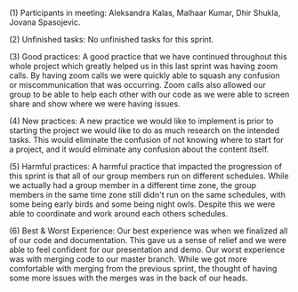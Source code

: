(1) Participants in meeting: 
Aleksandra Kalas, Malhaar Kumar, Dhir Shukla, Jovana Spasojevic.


(2) Unfinished tasks: 
No unfinished tasks for this sprint.


(3) Good practices: 
A good practice that we have continued throughout this whole project which greatly helped us in this last sprint was having zoom calls. By having zoom calls we were quickly able to squash any confusion or miscommunication that was occurring. Zoom calls also allowed our group to be able to help each other with our code as we were able to screen share and show where we were having issues. 


(4) New practices: 
A new practice we would like to implement is prior to starting the project we would like to do as much research on the intended tasks. This would eliminate the confusion of not knowing where to start for a project, and it would eliminate any confusion about the content itself. 


(5) Harmful practices: 
A harmful practice that impacted the progression of this sprint is that all of our group members run on different schedules. While we actually had a group member in a different time zone, the group members in the same time zone still didn't run on the same schedules, with some being early birds and some being night owls. Despite this we were able to coordinate and work around each others schedules. 


(6) Best & Worst Experience: 
Our best experience was when we finalized all of our code and documentation. This gave us a sense of relief and we were able to feel confident for our presentation and demo. Our worst experience was with merging code to our master branch. While we got more comfortable with merging from the previous sprint, the thought of having some more issues with the merges was in the back of our heads. 
